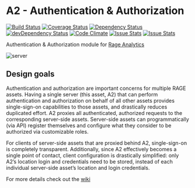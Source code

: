 # A2 - Authentication & Authorization

[![Build Status](https://travis-ci.org/e-ucm/a2.svg?branch=master)](https://travis-ci.org/e-ucm/a2) [![Coverage Status](https://coveralls.io/repos/e-ucm/a2/badge.svg?branch=master&service=github)](https://coveralls.io/github/e-ucm/a2?branch=master) [![Dependency Status](https://david-dm.org/e-ucm/a2.svg)](https://david-dm.org/e-ucm/a2) [![devDependency Status](https://david-dm.org/e-ucm/a2/dev-status.svg)](https://david-dm.org/e-ucm/a2#info=devDependencies) [![Code Climate](https://codeclimate.com/github/e-ucm/a2/badges/gpa.svg)](https://codeclimate.com/github/e-ucm/a2) [![Issue Stats](http://issuestats.com/github/e-ucm/a2/badge/pr?style=flat)](http://issuestats.com/github/e-ucm/a2) [![Issue Stats](http://issuestats.com/github/e-ucm/a2/badge/issue?style=flat)](http://issuestats.com/github/e-ucm/a2)

Authentication & Authorization module for [Rage Analytics](https://github.com/e-ucm/rage-analytics)


![server](https://cloud.githubusercontent.com/assets/5658058/13121389/7174889a-d5b2-11e5-9065-fe9903bbdd50.png)

## Design goals

Authentication and authorization are important concerns for multiple RAGE assets. Having a single server (this asset, A2) that can perform authentication and authorization on behalf of all other assets provides single-sign-on capabilities to those assets, and drastically reduces duplicated effort. A2 proxies all authenticated, authorized requests to the corresponding server-side assets. Server-side assets can programmatically (via API) register themselves and configure what they consider to be authorized via customizable roles.

For clients of server-side assets that are proxied behind A2, single-sign-on is completely transparent. Additionally, since A2 effectively becomes a single point of contact, client configuration is drastically simplified: only A2’s location login and credentials need to be stored, instead of each individual server-side asset’s location and login credentials.

For more details check out the [wiki](https://github.com/e-ucm/a2/wiki)
